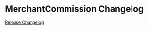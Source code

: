 # MerchantCommission Changelog

[Release Changelog](https://github.com/spryker/merchant-commission/releases)
